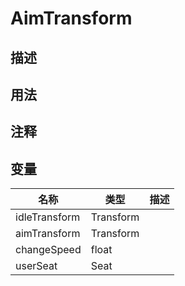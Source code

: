# AimTransform
## 描述

## 用法

## 注释

## 变量
| 名称 | 类型 | 描述 |
| ----------- | ----------- | ----------- |
| idleTransform | Transform |  |  
| aimTransform | Transform |  |  
| changeSpeed  | float |  |  
| userSeat | Seat |  |  
